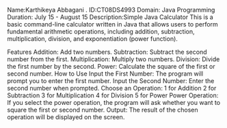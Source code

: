Name:Karthikeya Abbagani . ID:CT08DS4993 Domain: Java Programming Duration: July 15 - August 15  Description:Simple Java Calculator
This is a basic command-line calculator written in Java that allows users to perform fundamental arithmetic operations, including addition, subtraction, multiplication, division, and exponentiation (power function).

Features
Addition: Add two numbers.
Subtraction: Subtract the second number from the first.
Multiplication: Multiply two numbers.
Division: Divide the first number by the second.
Power: Calculate the square of the first or second number.
How to Use
Input the First Number: The program will prompt you to enter the first number.
Input the Second Number: Enter the second number when prompted.
Choose an Operation:
1 for Addition
2 for Subtraction
3 for Multiplication
4 for Division
5 for Power
Power Operation: If you select the power operation, the program will ask whether you want to square the first or second number.
Output: The result of the chosen operation will be displayed on the screen.
